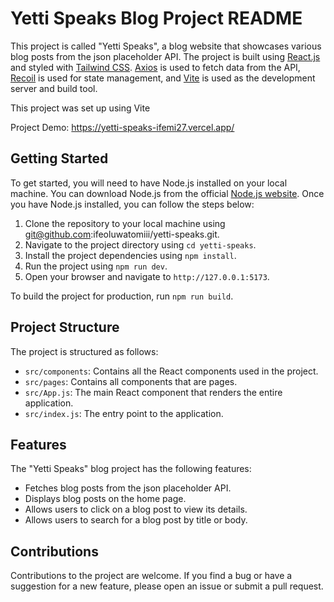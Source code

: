 Yetti Speaks Blog Project README
================================

This project is called "Yetti Speaks", a blog website that showcases various blog posts from the json placeholder API. The project is built using [React.js](https://reactjs.org/) and styled with [Tailwind CSS](https://tailwindcss.com/). [Axios](https://axios-http.com/) is used to fetch data from the API, [Recoil](https://recoiljs.org/) is used for state management, and [Vite](https://vitejs.dev/) is used as the development server and build tool.

This project was set up using Vite
 
Project Demo: https://yetti-speaks-ifemi27.vercel.app/

Getting Started
---------------

To get started, you will need to have Node.js installed on your local machine. You can download Node.js from the official [Node.js website](https://nodejs.org/en/). Once you have Node.js installed, you can follow the steps below:

1.  Clone the repository to your local machine using git@github.com:ifeoluwatomiii/yetti-speaks.git.
2.  Navigate to the project directory using `cd yetti-speaks`.
3.  Install the project dependencies using `npm install`.
4.  Run the project using `npm run dev`.
5.  Open your browser and navigate to `http://127.0.0.1:5173`.

To build the project for production, run `npm run build`.

Project Structure
-----------------

The project is structured as follows:

-   `src/components`: Contains all the React components used in the project.
-   `src/pages`: Contains all components that are pages.
-   `src/App.js`: The main React component that renders the entire application.
-   `src/index.js`: The entry point to the application.

Features
--------

The "Yetti Speaks" blog project has the following features:

-   Fetches blog posts from the json placeholder API.
-   Displays blog posts on the home page.
-   Allows users to click on a blog post to view its details.
-   Allows users to search for a blog post by title or body.

Contributions
-------------

Contributions to the project are welcome. If you find a bug or have a suggestion for a new feature, please open an issue or submit a pull request.
